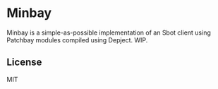 # Minbay

Minbay is a simple-as-possible implementation of an Sbot client using Patchbay modules compiled using Depject. WIP.

## License

MIT





